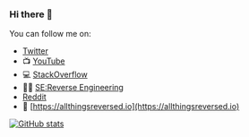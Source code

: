 ### Hi there 👋

You can follow me on:

- [Twitter](https://twitter.com/pawel_lukasik)
- 📺 [YouTube](https://www.youtube.com/c/PawelLukasik)
- 💻 [StackOverflow](https://stackoverflow.com/users/4832634/pawe%c5%82-%c5%81ukasik)
- 🐱‍💻 [SE:Reverse Engineering](https://reverseengineering.stackexchange.com/users/18014/pawe%c5%82-%c5%81ukasik)
- [Reddit](https://www.reddit.com/u/plukasik/)
- 📝 [https://allthingsreversed.io](https://allthingsreversed.io)

[![GitHub stats](https://github-readme-stats.vercel.app/api?username=pawlos&show_icons=true)](https://github.com/anuraghazra/github-readme-stats)
<!--
**pawlos/pawlos** is a ✨ _special_ ✨ repository because its `README.md` (this file) appears on your GitHub profile.

Here are some ideas to get you started:

- 🔭 I’m currently working on ...
- 🌱 I’m currently learning ...
- 👯 I’m looking to collaborate on ...
- 🤔 I’m looking for help with ...
- 💬 Ask me about ...
- 📫 How to reach me: ...
- 😄 Pronouns: ...
- ⚡ Fun fact: ...
-->
